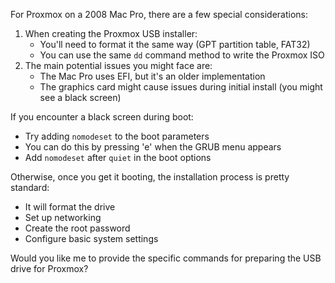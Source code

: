 For Proxmox on a 2008 Mac Pro, there are a few special considerations:

1. When creating the Proxmox USB installer:
    - You'll need to format it the same way (GPT partition table, FAT32)
    - You can use the same `dd` command method to write the Proxmox ISO
2. The main potential issues you might face are:
    - The Mac Pro uses EFI, but it's an older implementation
    - The graphics card might cause issues during initial install (you might see a black screen)

If you encounter a black screen during boot:

- Try adding `nomodeset` to the boot parameters
- You can do this by pressing 'e' when the GRUB menu appears
- Add `nomodeset` after `quiet` in the boot options

Otherwise, once you get it booting, the installation process is pretty standard:

- It will format the drive
- Set up networking
- Create the root password
- Configure basic system settings

Would you like me to provide the specific commands for preparing the USB drive for Proxmox?